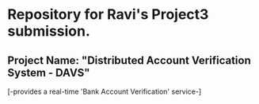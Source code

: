 # Repository for Ravi's Project3 submission.

## Project Name: "Distributed Account Verification System - DAVS" 
  [-provides a real-time 'Bank Account Verification' service-]  